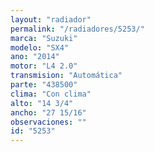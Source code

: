 ```yaml
---
layout: "radiador"
permalink: "/radiadores/5253/"
marca: "Suzuki"
modelo: "SX4"
ano: "2014"
motor: "L4 2.0"
transmision: "Automática"
parte: "438500"
clima: "Con clima"
alto: "14 3/4"
ancho: "27 15/16"
observaciones: ""
id: "5253"
---
```


